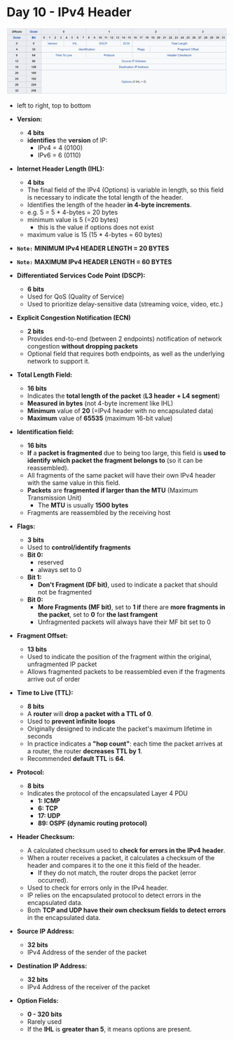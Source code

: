 # Day 10 - IPv4 Header

![IPv4 Header](assets/day10/ipv4-header.png)
- left to right, top to bottom

- **Version:**
    - **4 bits**
    - **identifies** the **version** of IP:
        - IPv4 = 4 (0100)
        - IPv6 = 6 (0110)

- **Internet Header Length (IHL):**
    - **4 bits**
    - The final field of the IPv4 (Options) is variable in length, so this field is necessary to indicate the total length of the header.
    - Identifies the length of the header **in 4-byte increments**.
    - e.g. 5 = 5 * 4-bytes = 20 bytes
    - minimum value is 5 (=20 bytes)
        - this is the value if options does not exist
    - maximum value is 15 (15 * 4-bytes = 60 bytes)


- **`Note:`** **MINIMUM IPv4 HEADER LENGTH = 20 BYTES**
- **`Note:`** **MAXIMUM IPv4 HEADER LENGTH = 60 BYTES**

- **Differentiated Services Code Point (DSCP):**
    - **6 bits**
    - Used for QoS (Quality of Service)
    - Used to prioritize delay-sensitive data (streaming voice, video, etc.)

- **Explicit Congestion Notification (ECN)**
    - **2 bits**
    - Provides end-to-end (between 2 endpoints) notification of network congestion **without dropping packets**
    - Optional field that requires both endpoints, as well as the underlying network to support it.

- **Total Length Field:**
    - **16 bits**
    - Indicates the **total length of the packet** (**L3 header** **+ L4 segment**)
    - **Measured in bytes** (not 4-byte increment like IHL)
    - **Minimum** value of **20** (=IPv4 header with no encapsulated data)
    - **Maximum** value of **65535** (maximum 16-bit value)

- **Identification field:**
    - **16 bits**
    - **If** a **packet is fragmented** due to being too large, this field is **used to identify which packet the fragment belongs to** (so it can be reassembled).
    - All fragments of the same packet will have their own IPv4 header with the same value in this field.
    - **Packets** are **fragmented** **if larger than the MTU** (Maximum Transmission Unit)
        - The **MTU** is usually **1500 bytes**
    - Fragments are reassembled by the receiving host

- **Flags:**
    - **3 bits**
    - Used to **control/identify fragments**
    - **Bit 0:**
        - reserved
        - always set to 0
    - **Bit 1:**
        - **Don't Fragment (DF bit)**, used to indicate a packet that should not be fragmented
    - **Bit 0:**
        - **More Fragments (MF bit)**, set to **1 if** there are **more fragments in the packet**, set to **0** for **the last framgent**
        - Unfragmented packets will always have their MF bit set to 0


- **Fragment Offset:**
    - **13 bits**
    - Used to indicate the position of the fragment within the original, unfragmented IP packet
    - Allows fragmented packets to be reassembled even if the fragments arrive out of order


- **Time to Live (TTL):**
    -  **8 bits**
    - A **router** will **drop a packet with a TTL of 0**.
    - Used to **prevent infinite loops**
    - Originally designed to indicate the packet's maximum lifetime in seconds
    - In practice indicates a **"hop count"**: each time the packet arrives at a router, the router **decreases TTL by 1**.
    - Recommended **default TTL** is **64**.

- **Protocol:**
    - **8 bits**
    - Indicates the protocol of the encapsulated Layer 4 PDU
        - **1: ICMP**
        - **6: TCP**
        - **17: UDP**
        - **89: OSPF (dynamic routing protocol)**


- **Header Checksum:**
    - A calculated checksum used to **check for errors in the IPv4 header**.
    - When a router receives a packet, it calculates a checksum of the header and compares it to the one it this field of the header.
        - If they do not match, the router drops the packet (error occurred).
    - Used to check for errors only in the IPv4 header.
    - IP relies on the encapsulated protocol to detect errors in the encapsulated data.
    - Both **TCP and UDP have their own checksum fields to detect errors** in the encapsulated data.

- **Source IP Address:**
    - **32 bits**
    - IPv4 Address of the sender of the packet


- **Destination IP Address:**
    - **32 bits**
    - IPv4 Address of the receiver of the packet

- **Option Fields:**
    - **0 - 320 bits**
    - Rarely used
    -    If the **IHL** is **greater than 5**, it means options are present.